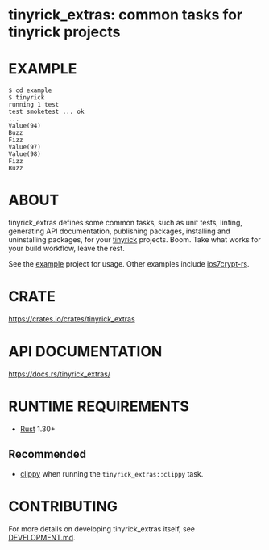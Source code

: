 # tinyrick_extras: common tasks for tinyrick projects

# EXAMPLE

```console
$ cd example
$ tinyrick
running 1 test
test smoketest ... ok
...
Value(94)
Buzz
Fizz
Value(97)
Value(98)
Fizz
Buzz
```

# ABOUT

tinyrick_extras defines some common tasks, such as unit tests, linting, generating API documentation, publishing packages, installing and uninstalling packages, for your [tinyrick](https://github.com/mcandre/tinyrick) projects. Boom. Take what works for your build workflow, leave the rest.

See the [example](example) project for usage. Other examples include [ios7crypt-rs](https://github.com/mcandre/ios7crypt-rs).

# CRATE

https://crates.io/crates/tinyrick_extras

# API DOCUMENTATION

https://docs.rs/tinyrick_extras/

# RUNTIME REQUIREMENTS

* [Rust](https://www.rust-lang.org/en-US/) 1.30+

## Recommended

* [clippy](https://github.com/rust-lang-nursery/rust-clippy) when running the `tinyrick_extras::clippy` task.

# CONTRIBUTING

For more details on developing tinyrick_extras itself, see [DEVELOPMENT.md](DEVELOPMENT.md).

